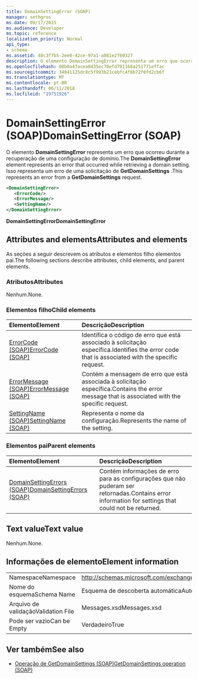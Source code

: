 ```yaml
---
title: DomainSettingError (SOAP)
manager: sethgros
ms.date: 09/17/2015
ms.audience: Developer
ms.topic: reference
localization_priority: Normal
api_type:
- schema
ms.assetid: 48c3f7b5-2ee0-42ce-97a1-a881e2f60327
description: O elemento DomainSettingError representa um erro que ocorreu durante a recuperação de uma configuração de domínio. Isso representa um erro de uma solicitação de GetDomainSettings.
ms.openlocfilehash: 08b0a47acea8d35ec78efd701168a251771effac
ms.sourcegitcommit: 34041125dc8c5f993b21cebfc4f8b72f0fd2cb6f
ms.translationtype: MT
ms.contentlocale: pt-BR
ms.lasthandoff: 06/11/2018
ms.locfileid: "19751926"
---
```

# <a name="domainsettingerror-soap"></a><span data-ttu-id="13149-104">DomainSettingError (SOAP)</span><span class="sxs-lookup"><span data-stu-id="13149-104">DomainSettingError (SOAP)</span></span>

<span data-ttu-id="13149-105">O elemento **DomainSettingError** representa um erro que ocorreu durante a recuperação de uma configuração de domínio.</span><span class="sxs-lookup"><span data-stu-id="13149-105">The **DomainSettingError** element represents an error that occurred while retrieving a domain setting.</span></span> <span data-ttu-id="13149-106">Isso representa um erro de uma solicitação de **GetDomainSettings** .</span><span class="sxs-lookup"><span data-stu-id="13149-106">This represents an error from a **GetDomainSettings** request.</span></span> 
  
```XML
<DomainSettingError>
   <ErrorCode/>
   <ErrorMessage/>
   <SettingName/>
</DomainSettingError>
```

 <span data-ttu-id="13149-107">**DomainSettingError**</span><span class="sxs-lookup"><span data-stu-id="13149-107">**DomainSettingError**</span></span>
## <a name="attributes-and-elements"></a><span data-ttu-id="13149-108">Attributes and elements</span><span class="sxs-lookup"><span data-stu-id="13149-108">Attributes and elements</span></span>

<span data-ttu-id="13149-109">As seções a seguir descrevem os atributos e elementos filho elementos pai.</span><span class="sxs-lookup"><span data-stu-id="13149-109">The following sections describe attributes, child elements, and parent elements.</span></span>
  
### <a name="attributes"></a><span data-ttu-id="13149-110">Atributos</span><span class="sxs-lookup"><span data-stu-id="13149-110">Attributes</span></span>

<span data-ttu-id="13149-111">Nenhum.</span><span class="sxs-lookup"><span data-stu-id="13149-111">None.</span></span>
  
### <a name="child-elements"></a><span data-ttu-id="13149-112">Elementos filho</span><span class="sxs-lookup"><span data-stu-id="13149-112">Child elements</span></span>

|<span data-ttu-id="13149-113">**Elemento**</span><span class="sxs-lookup"><span data-stu-id="13149-113">**Element**</span></span>|<span data-ttu-id="13149-114">**Descrição**</span><span class="sxs-lookup"><span data-stu-id="13149-114">**Description**</span></span>|
|:-----|:-----|
|[<span data-ttu-id="13149-115">ErrorCode (SOAP)</span><span class="sxs-lookup"><span data-stu-id="13149-115">ErrorCode (SOAP)</span></span>](errorcode-soap.md) <br/> |<span data-ttu-id="13149-116">Identifica o código de erro que está associado à solicitação específica.</span><span class="sxs-lookup"><span data-stu-id="13149-116">Identifies the error code that is associated with the specific request.</span></span>  <br/> |
|[<span data-ttu-id="13149-117">ErrorMessage (SOAP)</span><span class="sxs-lookup"><span data-stu-id="13149-117">ErrorMessage (SOAP)</span></span>](errormessage-soap.md) <br/> |<span data-ttu-id="13149-118">Contém a mensagem de erro que está associada à solicitação específica.</span><span class="sxs-lookup"><span data-stu-id="13149-118">Contains the error message that is associated with the specific request.</span></span>  <br/> |
|[<span data-ttu-id="13149-119">SettingName (SOAP)</span><span class="sxs-lookup"><span data-stu-id="13149-119">SettingName (SOAP)</span></span>](settingname-soap.md) <br/> |<span data-ttu-id="13149-120">Representa o nome da configuração.</span><span class="sxs-lookup"><span data-stu-id="13149-120">Represents the name of the setting.</span></span>  <br/> |
   
### <a name="parent-elements"></a><span data-ttu-id="13149-121">Elementos pai</span><span class="sxs-lookup"><span data-stu-id="13149-121">Parent elements</span></span>

|<span data-ttu-id="13149-122">**Elemento**</span><span class="sxs-lookup"><span data-stu-id="13149-122">**Element**</span></span>|<span data-ttu-id="13149-123">**Descrição**</span><span class="sxs-lookup"><span data-stu-id="13149-123">**Description**</span></span>|
|:-----|:-----|
|[<span data-ttu-id="13149-124">DomainSettingErrors (SOAP)</span><span class="sxs-lookup"><span data-stu-id="13149-124">DomainSettingErrors (SOAP)</span></span>](domainsettingerrors-soap.md) <br/> |<span data-ttu-id="13149-125">Contém informações de erro para as configurações que não puderam ser retornadas.</span><span class="sxs-lookup"><span data-stu-id="13149-125">Contains error information for settings that could not be returned.</span></span>  <br/> |
   
## <a name="text-value"></a><span data-ttu-id="13149-126">Text value</span><span class="sxs-lookup"><span data-stu-id="13149-126">Text value</span></span>

<span data-ttu-id="13149-127">Nenhum.</span><span class="sxs-lookup"><span data-stu-id="13149-127">None.</span></span>
  
## <a name="element-information"></a><span data-ttu-id="13149-128">Informações de elemento</span><span class="sxs-lookup"><span data-stu-id="13149-128">Element information</span></span>

|||
|:-----|:-----|
|<span data-ttu-id="13149-129">Namespace</span><span class="sxs-lookup"><span data-stu-id="13149-129">Namespace</span></span>  <br/> |http://schemas.microsoft.com/exchange/2010/Autodiscover  <br/> |
|<span data-ttu-id="13149-130">Nome do esquema</span><span class="sxs-lookup"><span data-stu-id="13149-130">Schema Name</span></span>  <br/> |<span data-ttu-id="13149-131">Esquema de descoberta automática</span><span class="sxs-lookup"><span data-stu-id="13149-131">Autodiscover schema</span></span>  <br/> |
|<span data-ttu-id="13149-132">Arquivo de validação</span><span class="sxs-lookup"><span data-stu-id="13149-132">Validation File</span></span>  <br/> |<span data-ttu-id="13149-133">Messages.xsd</span><span class="sxs-lookup"><span data-stu-id="13149-133">Messages.xsd</span></span>  <br/> |
|<span data-ttu-id="13149-134">Pode ser vazio</span><span class="sxs-lookup"><span data-stu-id="13149-134">Can be Empty</span></span>  <br/> |<span data-ttu-id="13149-135">Verdadeiro</span><span class="sxs-lookup"><span data-stu-id="13149-135">True</span></span>  <br/> |
   
## <a name="see-also"></a><span data-ttu-id="13149-136">Ver também</span><span class="sxs-lookup"><span data-stu-id="13149-136">See also</span></span>

- [<span data-ttu-id="13149-137">Operação de GetDomainSettings (SOAP)</span><span class="sxs-lookup"><span data-stu-id="13149-137">GetDomainSettings operation (SOAP)</span></span>](getdomainsettings-operation-soap.md)

